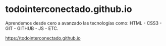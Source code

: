 # todointerconectado.github.io
Aprendemos desde cero a avanzado las tecnologías como: HTML - CSS3 - GIT - GITHUB - JS - ETC.

https://todointerconectado.github.io
